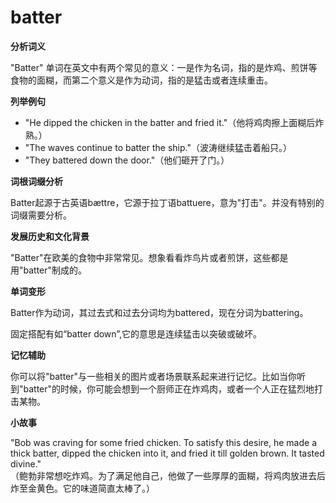 # batter

**分析词义**

  

"Batter" 单词在英文中有两个常见的意义：一是作为名词，指的是炸鸡、煎饼等食物的面糊，而第二个意义是作为动词，指的是猛击或者连续重击。

  

**列举例句**

  

*   "He dipped the chicken in the batter and fried it."（他将鸡肉擦上面糊后炸熟。）
*   "The waves continue to batter the ship."（波涛继续猛击着船只。）
*   "They battered down the door."（他们砸开了门。）

  

**词根词缀分析**

  

Batter起源于古英语bættre，它源于拉丁语battuere，意为"打击"。并没有特别的词缀需要分析。

  

**发展历史和文化背景**

  

"Batter"在欧美的食物中非常常见。想象看看炸鸟片或者煎饼，这些都是用"batter"制成的。

  

**单词变形**

  

Batter作为动词，其过去式和过去分词均为battered，现在分词为battering。

  

固定搭配有如“batter down”,它的意思是连续猛击以突破或破坏。

  

**记忆辅助**

  

你可以将"batter"与一些相关的图片或者场景联系起来进行记忆。比如当你听到"batter"的时候，你可能会想到一个厨师正在炸鸡肉，或者一个人正在猛烈地打击某物。

  

**小故事**

  

"Bob was craving for some fried chicken. To satisfy this desire, he made a thick batter, dipped the chicken into it, and fried it till golden brown. It tasted divine."  
（鲍勃非常想吃炸鸡。为了满足他自己，他做了一些厚厚的面糊，将鸡肉放进去后炸至金黄色。它的味道简直太棒了。）
